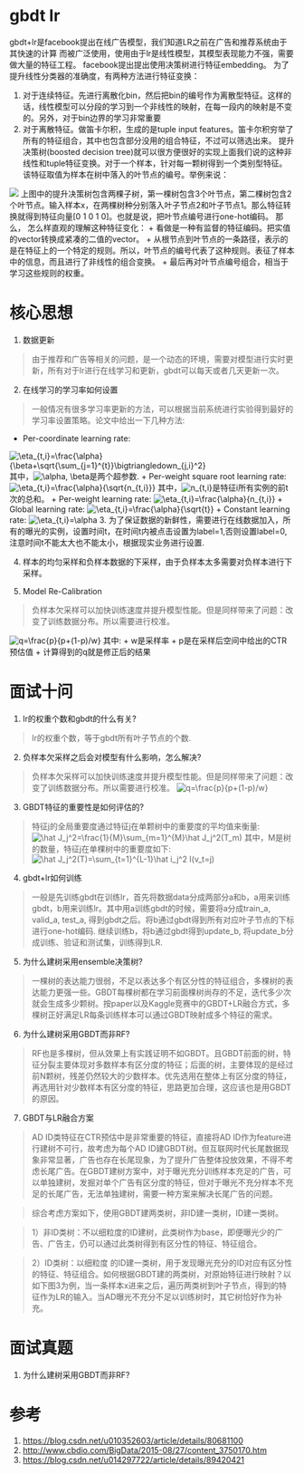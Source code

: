 # gbdt lr
gbdt+lr是facebook提出在线广告模型，我们知道LR之前在广告和推荐系统由于其快速的计算
而被广泛使用，使用由于lr是线性模型，其模型表现能力不强，需要做大量的特征工程。
facebook提出提出使用决策树进行特征embedding。
为了提升线性分类器的准确度，有两种方法进行特征变换：
1. 对于连续特征。先进行离散化bin，然后把bin的编号作为离散型特征。这样的话，线性模型可以分段的学习到一个非线性的映射，在每一段内的映射是不变的。另外，对于bin边界的学习非常重要
2. 对于离散特征。做笛卡尔积，生成的是tuple input features。笛卡尔积穷举了所有的特征组合，其中也包含部分没用的组合特征，不过可以筛选出来。
提升决策树(boosted decision tree)就可以很方便很好的实现上面我们说的这种非线性和tuple特征变换。对于一个样本，针对每一颗树得到一个类别型特征。该特征取值为样本在树中落入的叶节点的编号。举例来说： 
<img src="../assert/gbdt-lr.png"/>
上图中的提升决策树包含两棵子树，第一棵树包含3个叶节点，第二棵树包含2个叶节点。输入样本x，在两棵树种分别落入叶子节点2和叶子节点1。那么特征转换就得到特征向量[0 1 0 1 0]。也就是说，把叶节点编号进行one-hot编码。
那么， 怎么样直观的理解这种特征变化：
+ 看做是一种有监督的特征编码。把实值的vector转换成紧凑的二值的vector。
+ 从根节点到叶节点的一条路径，表示的是在特征上的一个特定的规则。所以，叶节点的编号代表了这种规则。表征了样本中的信息，而且进行了非线性的组合变换。
+ 最后再对叶节点编号组合，相当于学习这些规则的权重。

# 核心思想
1. 数据更新
> 由于推荐和广告等相关的问题，是一个动态的环境，需要对模型进行实时更新，所有对于lr进行在线学习和更新，gbdt可以每天或者几天更新一次。
2. 在线学习的学习率如何设置
> 一般情况有很多学习率更新的方法，可以根据当前系统进行实验得到最好的学习率设置策略。论文中给出一下几种方法:
+ Per-coordinate learning rate:
<img src="https://latex.codecogs.com/svg.latex?\eta_{t,i}=\frac{\alpha}{\beta&plus;\sqrt{\sum_{j=1}^{t}}\bigtriangledown_{j,i}^2}" title="\eta_{t,i}=\frac{\alpha}{\beta+\sqrt{\sum_{j=1}^{t}}\bigtriangledown_{j,i}^2}" />
其中，<img src="https://latex.codecogs.com/svg.latex?\alpha,&space;\beta" title="\alpha, \beta" />是两个超参数.
+ Per-weight square root learning rate:
<img src="https://latex.codecogs.com/svg.latex?\eta_{t,i}=\frac{\alpha}{\sqrt{n_{t,i}}}" title="\eta_{t,i}=\frac{\alpha}{\sqrt{n_{t,i}}}" />
其中，<img src="https://latex.codecogs.com/svg.latex?n_{t,i}" title="n_{t,i}" />是特征i所有实例的前t次的总和。
+ Per-weight learning rate:
<img src="https://latex.codecogs.com/svg.latex?\eta_{t,i}=\frac{\alpha}{n_{t,i}}" title="\eta_{t,i}=\frac{\alpha}{n_{t,i}}" />
+ Global learning rate:
<img src="https://latex.codecogs.com/svg.latex?\eta_{t,i}=\frac{\alpha}{\sqrt{t}}" title="\eta_{t,i}=\frac{\alpha}{\sqrt{t}}" />
+ Constant learning rate:
<img src="https://latex.codecogs.com/svg.latex?\eta_{t,i}=\alpha" title="\eta_{t,i}=\alpha" />
3. 为了保证数据的新鲜性，需要进行在线数据加入，所有的曝光的实例，设置时间t，在时间t内被点击设置为label=1,否则设置label=0,注意时间t不能太大也不能太小，根据现实业务进行设置.

4. 样本的均匀采样和负样本数据的下采样，由于负样本太多需要对负样本进行下采样。

5. Model Re-Calibration
> 负样本欠采样可以加快训练速度并提升模型性能。但是同样带来了问题：改变了训练数据分布。所以需要进行校准。 
<img src="https://latex.codecogs.com/svg.latex?q=\frac{p}{p&plus;(1-p)/w}" title="q=\frac{p}{p+(1-p)/w}" />
其中:
+ w是采样率
+ p是在采样后空间中给出的CTR预估值
+ 计算得到的q就是修正后的结果

# 面试十问
1. lr的权重个数和gbdt的什么有关?
> lr的权重个数，等于gbdt所有叶子节点的个数.

2. 负样本欠采样之后会对模型有什么影响，怎么解决?
> 负样本欠采样可以加快训练速度并提升模型性能。但是同样带来了问题：改变了训练数据分布。所以需要进行校准。 
> <img src="https://latex.codecogs.com/svg.latex?q=\frac{p}{p&plus;(1-p)/w}" title="q=\frac{p}{p+(1-p)/w}" />

3. GBDT特征的重要性是如何评估的? 
> 特征j的全局重要度通过特征j在单颗树中的重要度的平均值来衡量:  
> <img src="https://latex.codecogs.com/svg.latex?\hat&space;J_j^2=\frac{1}{M}\sum_{m=1}^{M}\hat&space;J_j^2(T_m)" title="\hat J_j^2=\frac{1}{M}\sum_{m=1}^{M}\hat J_j^2(T_m)" />
> 其中，M是树的数量，特征j在单棵树中的重要度如下:
> <img src="https://latex.codecogs.com/svg.latex?\hat&space;J_j^2(T)=\sum_{t=1}^{L-1}\hat&space;i_j^2&space;I(v_t=j)" title="\hat J_j^2(T)=\sum_{t=1}^{L-1}\hat i_j^2 I(v_t=j)" />

4. gbdt+lr如何训练
> 一般是先训练gbdt在训练lr，首先将数据data分成两部分a和b，a用来训练gbdt，b用来训练lr。其中用a训练gbdt的时候，需要将a分成train_a, valid_a, test_a, 得到gbdt之后。将b通过gbdt得到所有对应叶子节点的下标进行one-hot编码.
> 继续训练b，将b通过gbdt得到update_b, 将update_b分成训练、验证和测试集，训练得到LR.

5. 为什么建树采用ensemble决策树?
> 一棵树的表达能力很弱，不足以表达多个有区分性的特征组合，多棵树的表达能力更强一些。GBDT每棵树都在学习前面棵树尚存的不足，迭代多少次就会生成多少颗树。按paper以及Kaggle竞赛中的GBDT+LR融合方式，多棵树正好满足LR每条训练样本可以通过GBDT映射成多个特征的需求。

6. 为什么建树采用GBDT而非RF?
> RF也是多棵树，但从效果上有实践证明不如GBDT。且GBDT前面的树，特征分裂主要体现对多数样本有区分度的特征；后面的树，主要体现的是经过前N颗树，残差仍然较大的少数样本。优先选用在整体上有区分度的特征，再选用针对少数样本有区分度的特征，思路更加合理，这应该也是用GBDT的原因。

7. GBDT与LR融合方案
> AD ID类特征在CTR预估中是非常重要的特征，直接将AD ID作为feature进行建树不可行，故考虑为每个AD ID建GBDT树。但互联网时代长尾数据现象非常显著，广告也存在长尾现象，为了提升广告整体投放效果，不得不考虑长尾广告。在GBDT建树方案中，对于曝光充分训练样本充足的广告，可以单独建树，发掘对单个广告有区分度的特征，但对于曝光不充分样本不充足的长尾广告，无法单独建树，需要一种方案来解决长尾广告的问题。

> 综合考虑方案如下，使用GBDT建两类树，非ID建一类树，ID建一类树。

> 1）非ID类树：不以细粒度的ID建树，此类树作为base，即便曝光少的广告、广告主，仍可以通过此类树得到有区分性的特征、特征组合。

> 2）ID类树：以细粒度 的ID建一类树，用于发现曝光充分的ID对应有区分性的特征、特征组合。如何根据GBDT建的两类树，对原始特征进行映射？以如下图3为例，当一条样本x进来之后，遍历两类树到叶子节点，得到的特征作为LR的输入。当AD曝光不充分不足以训练树时，其它树恰好作为补充。


# 面试真题 
1. 为什么建树采用GBDT而非RF?

# 参考
1. https://blog.csdn.net/u010352603/article/details/80681100
2. http://www.cbdio.com/BigData/2015-08/27/content_3750170.htm
3. https://blog.csdn.net/u014297722/article/details/89420421